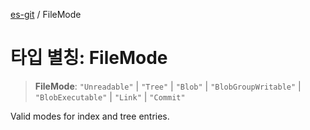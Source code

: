 [es-git](../globals.md) / FileMode

# 타입 별칭: FileMode

> **FileMode**: `"Unreadable"` \| `"Tree"` \| `"Blob"` \| `"BlobGroupWritable"` \| `"BlobExecutable"` \| `"Link"` \| `"Commit"`

Valid modes for index and tree entries.
